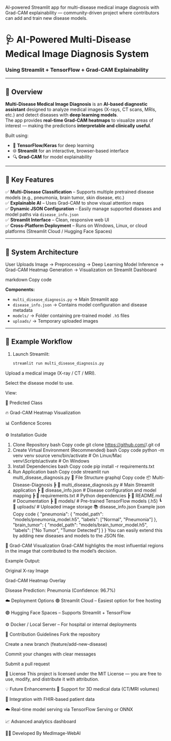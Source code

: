 AI-powered Streamlit app for multi-disease medical image diagnosis with Grad-CAM explainability — community-driven project where contributors can add and train new disease models.

# 🩺 AI-Powered Multi-Disease Medical Image Diagnosis System  
### Using Streamlit + TensorFlow + Grad-CAM Explainability  

---

## 🚀 Overview

**Multi-Disease Medical Image Diagnosis** is an **AI-based diagnostic assistant** designed to analyze medical images (X-rays, CT scans, MRIs, etc.) and detect diseases with **deep learning models**.  
The app provides **real-time Grad-CAM heatmaps** to visualize areas of interest — making the predictions **interpretable and clinically useful**.

Built using:
- 🧠 **TensorFlow/Keras** for deep learning  
- 🌐 **Streamlit** for an interactive, browser-based interface  
- 🔍 **Grad-CAM** for model explainability  

---

## 🧩 Key Features

✅ **Multi-Disease Classification** – Supports multiple pretrained disease models (e.g., pneumonia, brain tumor, skin disease, etc.)  
✅ **Explainable AI** – Uses Grad-CAM to show visual attention maps  
✅ **Dynamic JSON Configuration** – Easily manage supported diseases and model paths via `disease_info.json`  
✅ **Streamlit Interface** – Clean, responsive web UI  
✅ **Cross-Platform Deployment** – Runs on Windows, Linux, or cloud platforms (Streamlit Cloud / Hugging Face Spaces)

---

## 🧠 System Architecture

User Uploads Image → Preprocessing → Deep Learning Model Inference → Grad-CAM Heatmap Generation → Visualization on Streamlit Dashboard

markdown
Copy code

**Components:**
- `multi_disease_diagnosis.py` → Main Streamlit app
- `disease_info.json` → Contains model configuration and disease metadata
- `models/` → Folder containing pre-trained model `.h5` files
- `uploads/` → Temporary uploaded images

---

## 🧪 Example Workflow

1. Launch Streamlit:
   ```bash
   streamlit run multi_disease_diagnosis.py
Upload a medical image (X-ray / CT / MRI).

Select the disease model to use.

View:

🧩 Predicted Class

🔥 Grad-CAM Heatmap Visualization

📊 Confidence Scores

⚙️ Installation Guide
1. Clone Repository
bash
Copy code
git clone https://github.com/<your-username>/<your-repo-name>.git
cd <your-repo-name>
2. Create Virtual Environment (Recommended)
bash
Copy code
python -m venv venv
source venv/bin/activate   # On Linux/Mac
venv\Scripts\activate      # On Windows
3. Install Dependencies
bash
Copy code
pip install -r requirements.txt
4. Run Application
bash
Copy code
streamlit run multi_disease_diagnosis.py
🧬 File Structure
graphql
Copy code
📦 Multi-Disease-Diagnosis
 ┣ 📜 multi_disease_diagnosis.py   # Main Streamlit application
 ┣ 📜 disease_info.json            # Disease configuration and model mapping
 ┣ 📜 requirements.txt             # Python dependencies
 ┣ 📜 README.md                    # Documentation
 ┣ 📂 models/                      # Pre-trained TensorFlow models (.h5)
 ┗ 📂 uploads/                     # Uploaded image storage
📚 disease_info.json Example
json
Copy code
{
  "pneumonia": {
    "model_path": "models/pneumonia_model.h5",
    "labels": ["Normal", "Pneumonia"]
  },
  "brain_tumor": {
    "model_path": "models/brain_tumor_model.h5",
    "labels": ["No Tumor", "Tumor Detected"]
  }
}
You can easily extend this by adding new diseases and models to the JSON file.

🔬 Grad-CAM Visualization
Grad-CAM highlights the most influential regions in the image that contributed to the model’s decision.

Example Output:

Original X-ray Image

Grad-CAM Heatmap Overlay

Disease Prediction: Pneumonia (Confidence: 96.7%)

☁️ Deployment Options
🟢 Streamlit Cloud – Easiest option for free hosting

🟣 Hugging Face Spaces – Supports Streamlit + TensorFlow

⚙️ Docker / Local Server – For hospital or internal deployments

🤝 Contribution Guidelines
Fork the repository

Create a new branch (feature/add-new-disease)

Commit your changes with clear messages

Submit a pull request

📄 License
This project is licensed under the MIT License — you are free to use, modify, and distribute it with attribution.

💡 Future Enhancements
🧬 Support for 3D medical data (CT/MRI volumes)

🏥 Integration with FHIR-based patient data

☁️ Real-time model serving via TensorFlow Serving or ONNX

📈 Advanced analytics dashboard

👨‍💻 Developed By
MedImage-WebAI
